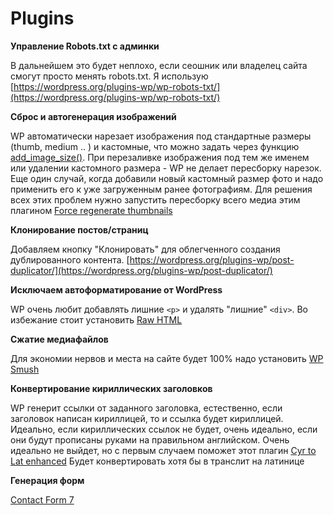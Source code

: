 # Plugins

**Управление Robots.txt с админки**

В дальнейшем это будет неплохо, если сеошник или владелец сайта смогут просто менять robots.txt. Я использую [https://wordpress.org/plugins-wp/wp-robots-txt/](https://wordpress.org/plugins-wp/wp-robots-txt/)

**Сброс и автогенерация изображений**

WP автоматически нарезает изображения под стандартные размеры (thumb, medium .. ) и кастомные, что можно задать через функцию [add_image_size()](https://developer.wordpress.org/reference/functions/add_image_size/). При перезаливке изображения под тем же именем или удалении кастомного размера - WP не делает пересборку нарезок. Еще один случай, когда добавили новый кастомный размер фото и надо применить его к уже загруженным ранее фотографиям. Для решения всех этих проблем нужно запустить пересборку всего медиа этим плагином
[Force regenerate thumbnails](https://wordpress.org/plugins/force-regenerate-thumbnails/)

**Клонирование постов/страниц**

Добавляем кнопку "Клонировать" для облегченного создания дублированного контента. [https://wordpress.org/plugins-wp/post-duplicator/](https://wordpress.org/plugins-wp/post-duplicator/)

**Исключаем автоформатирование от WordPress**

WP очень любит добавлять лишние `<p>` и удалять "лишние" `<div>`. Во избежание стоит установить [Raw HTML](https://wordpress.org/plugins-wp/raw-html/)

**Сжатие медиафайлов**

Для экономии нервов и места на сайте будет 100% надо установить [WP Smush](https://wordpress.org/plugins-wp/wp-smushit/)

**Конвертирование кириллических заголовков**

WP генерит ссылки от заданного заголовка, естественно, если заголовок написан кириллицей, то и ссылка будет кириллицей. Идеально, если кириллических ссылок не будет, очень идеально, если они будут прописаны руками на правильном английском. Очень идеально не выйдет, но с первым случаем поможет этот плагин [Cyr to Lat enhanced](https://ru.wordpress.org/plugins/cyr3lat/)
Будет конвертировать хотя бы в транслит на латинице

**Генерация форм**

[Contact Form 7](https://contactform7.com/)